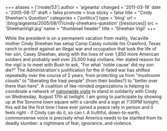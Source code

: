 +++
aliases = ['/node/53']
author = 'aigeanta'
changed = '2011-03-18'
date = '2005-08-17'
draft = false
promote = true
sticky = false
title = "Cindy Sheehan's Question"
categories = ['politics']
type = 'blog'
url = '/blog/aigeanta/2005/08/17/cindy-sheehans-question'
[[resources]]
  src = 'SheehanVigil.jpg'
  name = "thumbnail header"
  title = 'Sheehan Vigil'
+++
<p>While the president is on a permanent vacation from reality, Vacaville mother Cindy Sheehan has setup Camp Casey outside his Crawford, Texas ranch to protest against an illegal war and occupation that took the life of her son, Casey Sheehan, along with the lives of over 1,850 more American soldiers and probably well over 25,000 Iraqi civilians.
 Her stated reason for the vigil is to meet with Bush to ask, "For what 'noble cause' did my son die?" The Administration's justification for the ill-fated war has shifted repeatedly over the course of 2 years, from protecting us from "mushroom clouds" to "liberating the Iraqi people" (from their bodies?) to "better over there than here". A coalition of like-minded organizations is helping to coordinate a network of <a href="http://www.political.moveon.org/event/cindyvigils/">nationwide vigils</a> to stand in solidarity with Cindy on Wednesday, August 17th at twilight. I am going to participate by showing up at the Sonoma town square with a candle and a sign at 7:30PM tonight; this will be the first time I have ever joined a peace rally in person and it feels right - if Cindy can do it, so can I. A truthful, down-to-earth, commonsense voice is precisely what America needs to be startled from its deadly slumber: a nightmare of fear, ignorance, and violence.</p>


